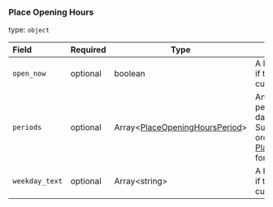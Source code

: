 <!--- This is a generated file, do not edit! -->
<!--- [START maps_http_schema_placeopeninghours] -->
<h3 class="schema-object" id="PlaceOpeningHours">Place Opening Hours</h3>

type: `object`

| Field          | Required | Type                                                                                       | Description                                                                                                                                                                                            |
| :------------- | -------- | ------------------------------------------------------------------------------------------ | ------------------------------------------------------------------------------------------------------------------------------------------------------------------------------------------------------ |
| `open_now`     | optional | boolean                                                                                    | A boolean value indicating if the place is open at the current time.                                                                                                                                   |
| `periods`      | optional | Array&lt;[PlaceOpeningHoursPeriod](#PlaceOpeningHoursPeriod "PlaceOpeningHoursPeriod")&gt; | An array of opening periods covering seven days, starting from Sunday, in chronological order. See [PlaceOpeningHoursPeriod](#PlaceOpeningHoursPeriod "PlaceOpeningHoursPeriod") for more information. |
| `weekday_text` | optional | Array&lt;string&gt;                                                                        | A boolean value indicating if the place is open at the current time.                                                                                                                                   |

<!--- [END maps_http_schema_placeopeninghours] -->